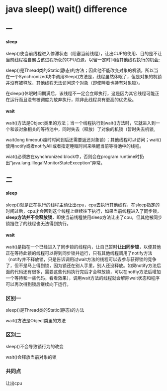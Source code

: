 # java sleep() wait() difference





## 一

#### sleep

sleep()使当前线程进入停滞状态（阻塞当前线程），让出CUP的使用、目的是不让当前线程独自霸占该进程所获的CPU资源，以留一定时间给其他线程执行的机会;    

sleep()是Thread类的Static(静态)的方法；因此他不能改变对象的机锁，所以当在一个Synchronized块中调用Sleep()方法是，线程虽然休眠了，但是对象的机锁并没有被释放，其他线程无法访问这个对象（即使睡着也持有对象锁）。  

在sleep()休眠时间期满后，该线程不一定会立即执行，这是因为其它线程可能正在运行而且没有被调度为放弃执行，除非此线程具有更高的优先级。 

#### wait

wait()方法是Object类里的方法；当一个线程执行到wait()方法时，它就进入到一个和该对象相关的等待池中，同时失去（释放）了对象的机锁（暂时失去机锁,

wait(long timeout)超时时间到后还需要返还对象锁）；其他线程可以访问；wait()使用notify或者notifyAlll或者指定睡眠时间来唤醒当前等待池中的线程。

wiat()必须放在synchronized block中，否则会在program runtime时扔出”java.lang.IllegalMonitorStateException“异常。




## 二

#### sleep

sleep()就是正在执行的线程主动让出cpu，cpu去执行其他线程，在sleep指定的时间过后，cpu才会回到这个线程上继续往下执行，如果当前线程进入了同步锁，**sleep方法并不会释放锁**，即使当前线程使用sleep方法让出了cpu，但其他被同步锁挡住了的线程也无法得到执行。
​    
#### wait

wait()是指在一个已经进入了同步锁的线程内，让自己暂时**让出同步锁**，以便其他正在等待此锁的线程可以得到同步锁并运行，只有其他线程调用了notify方法（notify并不释放锁，只是告诉调用过wait方法的线程可以去参与获得锁的竞争了，但不是马上得到锁，因为锁还在别人手里，别人还没释放。如果notify方法后面的代码还有很多，需要这些代码执行完后才会释放锁，可以在notfiy方法后增加一个等待和一些代码，看看效果），调用wait方法的线程就会解除wait状态和程序可以再次得到锁后继续向下运行。



### 区别一

sleep()是Thread类的Static(静态)的方法

wait()方法是Object类里的方法


### 区别二

sleep()不会导致锁行为的改变

wait()会释放当前对象的锁

### 共同点

让出cpu


